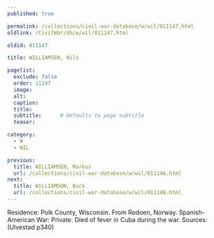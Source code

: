 ```yaml
---
published: true

permalink: /collections/civil-war-database/w/wil/011147.html
oldlink: /CivilWar/db/w/wil/011147.html

oldid: 011147

title: WILLIAMSEN, Nils

pagelist:
  exclude: false
  order: 11147
  image: 
  alt:
  caption:
  title:
  subtitle:      # Defaults to page subtitle
  teaser:

category: 
  - W 
  - WIL

previous:
  title: WILLIAMSEN, Markus
  url: /collections/civil-war-database/w/wil/011146.html  
next:
  title: WILLIAMSON, Buck
  url: /collections/civil-war-database/w/wil/011148.html   
---
```

Residence: Polk County, Wisconsin. From Rodoen, Norway. Spanish-American War: Private. Died of fever in Cuba during the war. Sources: (Ulvestad p340)